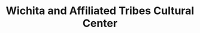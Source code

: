---
layout: repo
title: "Wichita and Affiliated Tribes Cultural Center"
id: 24168
permalink: repos/24168/
---